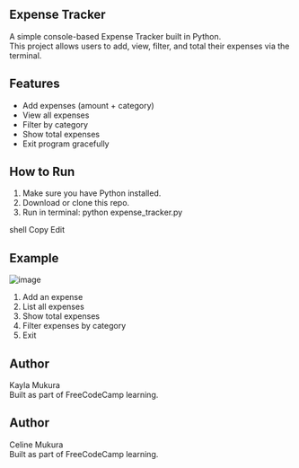 ## Expense Tracker
A simple console-based Expense Tracker built in Python.  
This project allows users to add, view, filter, and total their expenses via the terminal.

## Features
- Add expenses (amount + category)
- View all expenses
- Filter by category
- Show total expenses
- Exit program gracefully

## How to Run
1. Make sure you have Python installed.
2. Download or clone this repo.
3. Run in terminal:
python expense_tracker.py

shell
Copy
Edit

## Example
![image](https://github.com/user-attachments/assets/5eed67ae-5c5b-475f-8557-029c2b32f6dd)
1. Add an expense
2. List all expenses
3. Show total expenses
4. Filter expenses by category
5. Exit

## Author
Kayla Mukura  
Built as part of FreeCodeCamp learning.

## Author
Celine Mukura  
Built as part of FreeCodeCamp learning.
